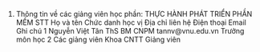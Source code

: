 1. Thông tin về các giảng viên học phần: THỰC HÀNH PHÁT TRIỂN PHẦN MỀM
STT Họ và tên Chức danh học vị Địa chỉ liên hệ Điện thoại Email Ghi chú 1 Nguyễn Việt Tân ThS BM CNPM tannv\@vnu.edu.vn Trưởng môn học
2 Các giảng viên Khoa CNTT Giảng viên
